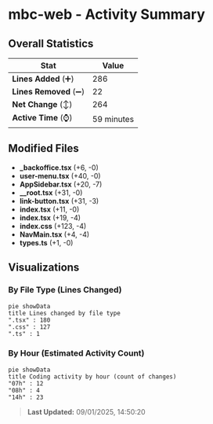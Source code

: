 # mbc-web - Activity Summary 

## Overall Statistics

| Stat                   | Value                                                             |
| ---------------------- | ----------------------------------------------------------------- |
| **Lines Added** (➕)   | 286                                          |
| **Lines Removed** (➖) | 22                                        |
| **Net Change** (↕)    | 264                |
| **Active Time** (⌚)   | 59 minutes |


## Modified Files
- **_backoffice.tsx** (+6, -0)
- **user-menu.tsx** (+40, -0)
- **AppSidebar.tsx** (+20, -7)
- **__root.tsx** (+31, -0)
- **link-button.tsx** (+31, -3)
- **index.tsx** (+11, -0)
- **index.tsx** (+19, -4)
- **index.css** (+123, -4)
- **NavMain.tsx** (+4, -4)
- **types.ts** (+1, -0)

## Visualizations

### By File Type (Lines Changed)

```mermaid
pie showData
title Lines changed by file type
".tsx" : 180
".css" : 127
".ts" : 1
```

### By Hour (Estimated Activity Count)

```mermaid
pie showData
title Coding activity by hour (count of changes)
"07h" : 12
"08h" : 4
"14h" : 23
```


> **Last Updated:** 09/01/2025, 14:50:20